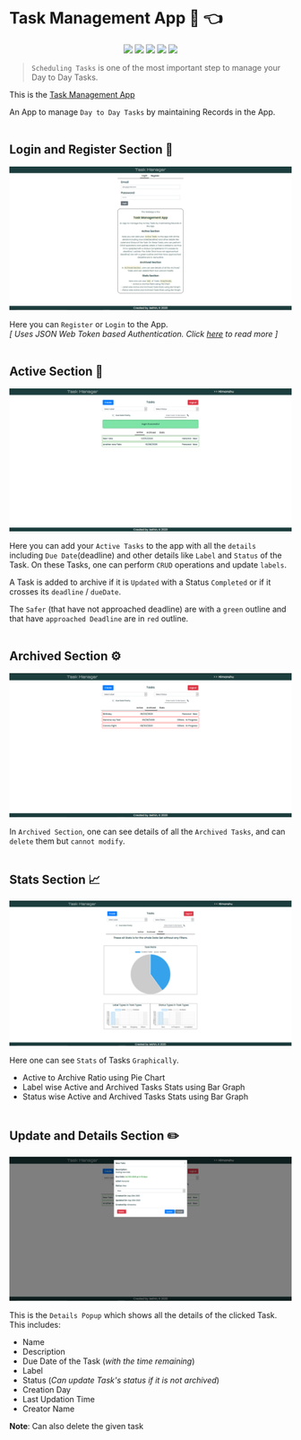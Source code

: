 # **Task Management App 📅 👈**

<p align="center">
<img src="https://img.shields.io/badge/backend-NodeJS-darkgreen?style=flat&logo=Node.js">
<img src="https://img.shields.io/badge/framework-ExpressJS-yellowgreen?style=flat">
<img src="https://img.shields.io/badge/frontend-ReactJS-blue?style=flat&logo=React">
<img src="https://img.shields.io/badge/database-MongoDB-darkgreen?style=flat&logo=MongoDB">
<img src="https://img.shields.io/badge/Authentication-JSON Web Tokens-orange?style=flat&logo=json-web-tokens">

</p>

> `Scheduling Tasks` is one of the most important step to manage your Day to Day Tasks.

This is the [Task Management App](https://myhacktaskmanager.netlify.app)

An App to manage `Day to Day Tasks` by maintaining Records in the App. <br /><br />

## **Login and Register Section 🔑**

<img src="./assets/Login.png">

Here you can `Register` or `Login` to the App. <br/>
_[ Uses JSON Web Token based Authentication.
Click [here](https://jwt.io/introduction/) to read more ]_<br /><br />

## **Active Section 💼**

<img src="./assets/Active.png">

Here you can add your `Active Tasks` to the app with all the `details` including `Due Date`(deadline) and other details like `Label` and `Status` of the Task. On these Tasks, one can perform `CRUD` operations and update `labels`.

A Task is added to archive if it is `Updated` with a Status `Completed` or if it crosses its `deadline` / `dueDate`.

The `Safer` (that have not approached deadline) are with a `green` outline and that have `approached Deadline` are in `red` outline.<br /><br />

## **Archived Section ⚙️**

<img src="./assets/Archive.png">

In `Archived Section`, one can see details of all the `Archived Tasks`, and can `delete` them but `cannot modify`.<br /><br />

## **Stats Section 📈**

<img src="./assets/Stats.png" />

Here one can see `Stats` of Tasks `Graphically`.

- Active to Archive Ratio using Pie Chart
- Label wise Active and Archived Tasks Stats using Bar Graph
- Status wise Active and Archived Tasks Stats using Bar Graph<br /><br />

## **Update and Details Section ✏️**

<img src="./assets/Update.png" />

This is the `Details Popup` which shows all the details of the clicked Task. This includes:

- Name
- Description
- Due Date of the Task (_with the time remaining_)
- Label
- Status (_Can update Task's status if it is not archived_)
- Creation Day
- Last Updation Time
- Creator Name

**Note**: Can also delete the given task
